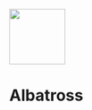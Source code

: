<p align="left"> 
  <img src="https://i.imgur.com/h8wIKwH.png" width="100px" height="100px">
</p>

# Albatross
